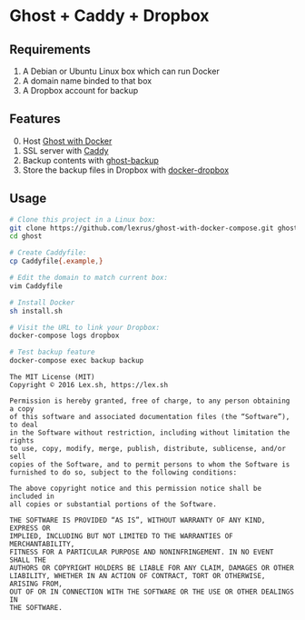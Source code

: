 # Ghost + Caddy + Dropbox

## Requirements

1. A Debian or Ubuntu Linux box which can run Docker
2. A domain name binded to that box
3. A Dropbox account for backup

## Features

0. Host [Ghost with Docker](https://hub.docker.com/r/library/ghost/)
1. SSL server with [Caddy](https://hub.docker.com/r/abiosoft/caddy/)
2. Backup contents with [ghost-backup](https://hub.docker.com/r/bennetimo/ghost-backup/)
3. Store the backup files in Dropbox with [docker-dropbox](https://github.com/bennetimo/docker-dropbox)

## Usage

``` bash
# Clone this project in a Linux box:
git clone https://github.com/lexrus/ghost-with-docker-compose.git ghost
cd ghost

# Create Caddyfile:
cp Caddyfile{.example,}

# Edit the domain to match current box:
vim Caddyfile

# Install Docker
sh install.sh

# Visit the URL to link your Dropbox:
docker-compose logs dropbox

# Test backup feature
docker-compose exec backup backup
```


```
The MIT License (MIT)
Copyright © 2016 Lex.sh, https://lex.sh

Permission is hereby granted, free of charge, to any person obtaining a copy
of this software and associated documentation files (the “Software”), to deal
in the Software without restriction, including without limitation the rights
to use, copy, modify, merge, publish, distribute, sublicense, and/or sell
copies of the Software, and to permit persons to whom the Software is
furnished to do so, subject to the following conditions:

The above copyright notice and this permission notice shall be included in
all copies or substantial portions of the Software.

THE SOFTWARE IS PROVIDED “AS IS”, WITHOUT WARRANTY OF ANY KIND, EXPRESS OR
IMPLIED, INCLUDING BUT NOT LIMITED TO THE WARRANTIES OF MERCHANTABILITY,
FITNESS FOR A PARTICULAR PURPOSE AND NONINFRINGEMENT. IN NO EVENT SHALL THE
AUTHORS OR COPYRIGHT HOLDERS BE LIABLE FOR ANY CLAIM, DAMAGES OR OTHER
LIABILITY, WHETHER IN AN ACTION OF CONTRACT, TORT OR OTHERWISE, ARISING FROM,
OUT OF OR IN CONNECTION WITH THE SOFTWARE OR THE USE OR OTHER DEALINGS IN
THE SOFTWARE.
```